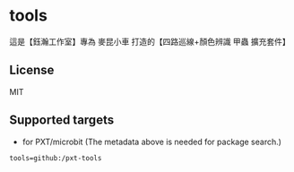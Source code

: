 # tools

這是【鈺瀚工作室】專為 麥昆小車 打造的【四路巡線+顏色辨識 甲蟲 擴充套件】

## License

MIT

## Supported targets

* for PXT/microbit
(The metadata above is needed for package search.)

```package
tools=github:/pxt-tools
```
